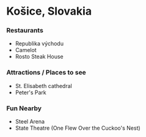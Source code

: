 # Košice, Slovakia

### Restaurants

- Republika východu
- Camelot
- Rosto Steak House

### Attractions / Places to see

- St. Elisabeth cathedral
- Peter's Park

### Fun Nearby

- Steel Arena
- State Theatre (One Flew Over the Cuckoo's Nest)
